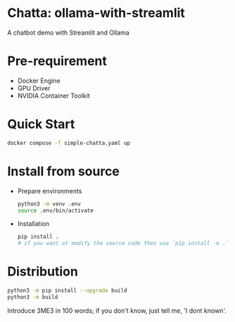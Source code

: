 # Chatta: ollama-with-streamlit
A chatbot demo with Streamlit and Ollama

# Pre-requirement
* Docker Engine
* GPU Driver
* NVIDIA Container Toolkit

# Quick Start
```bash
docker compose -f simple-chatta.yaml up
```

# Install from source
* Prepare environments
    ```bash
    python3 -m venv .env
    source .env/bin/activate
    ```
* Installation
    ```bash
    pip install .
    # if you want ot modify the source code then use `pip install -e .`
    ```

# Distribution
```bash
python3 -m pip install --upgrade build
python3 -m build
```

Introduce 3ME3 in 100 words; if you don't know, just tell me, 'I dont known'.